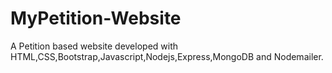 # MyPetition-Website
A Petition based website developed with HTML,CSS,Bootstrap,Javascript,Nodejs,Express,MongoDB and Nodemailer.
